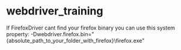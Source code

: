 webdriver_training
==================
If FirefoxDriver cant find your firefox binary you can use this system property:
-Dwebdriver.firefox.bin="{absolute_path_to_your_folder_with_firefox}\firefox.exe"
